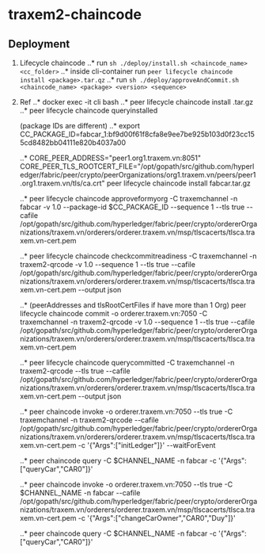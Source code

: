 # traxem2-chaincode

## Deployment

1. Lifecycle chaincode
   ..\* run `sh ./deploy/install.sh <chaincode_name> <cc_folder>`
   ..\* inside cli-container run `peer lifecycle chaincode install <package>.tar.qz`
   ..\* run `sh ./deploy/approveAndCommit.sh <chaincode_name> <package> <version> <sequence>`

2. Ref
   ..\* docker exec -it cli bash
   ..\* peer lifecycle chaincode install <filename>.tar.gz
   ..\* peer lifecycle chaincode queryinstalled

   (package IDs are different)
   ..\* export CC_PACKAGE_ID=fabcar_1:bf9d00f61f8cfa8e9ee7be925b103d0f23cc155cd8482bb04111e820b4037a00

   ..\* CORE_PEER_ADDRESS="peer1.org1.traxem.vn:8051" CORE_PEER_TLS_ROOTCERT_FILE="/opt/gopath/src/github.com/hyperledger/fabric/peer/crypto/peerOrganizations/org1.traxem.vn/peers/peer1.org1.traxem.vn/tls/ca.crt" peer lifecycle chaincode install fabcar.tar.gz

   ..\* peer lifecycle chaincode approveformyorg -C traxemchannel -n fabcar -v 1.0 --package-id \$CC_PACKAGE_ID --sequence 1 --tls true --cafile /opt/gopath/src/github.com/hyperledger/fabric/peer/crypto/ordererOrganizations/traxem.vn/orderers/orderer.traxem.vn/msp/tlscacerts/tlsca.traxem.vn-cert.pem

   ..\* peer lifecycle chaincode checkcommitreadiness -C traxemchannel -n traxem2-qrcode -v 1.0 --sequence 1 --tls true --cafile /opt/gopath/src/github.com/hyperledger/fabric/peer/crypto/ordererOrganizations/traxem.vn/orderers/orderer.traxem.vn/msp/tlscacerts/tlsca.traxem.vn-cert.pem --output json

   ..\* (peerAddresses and tlsRootCertFiles if have more than 1 Org)
   peer lifecycle chaincode commit -o orderer.traxem.vn:7050 -C traxemchannel -n traxem2-qrcode -v 1.0 --sequence 1 --tls true --cafile /opt/gopath/src/github.com/hyperledger/fabric/peer/crypto/ordererOrganizations/traxem.vn/orderers/orderer.traxem.vn/msp/tlscacerts/tlsca.traxem.vn-cert.pem

   ..\* peer lifecycle chaincode querycommitted -C traxemchannel -n traxem2-qrcode --tls true --cafile /opt/gopath/src/github.com/hyperledger/fabric/peer/crypto/ordererOrganizations/traxem.vn/orderers/orderer.traxem.vn/msp/tlscacerts/tlsca.traxem.vn-cert.pem --output json

   ..\* peer chaincode invoke -o orderer.traxem.vn:7050 --tls true -C traxemchannel -n traxem2-qrcode --cafile /opt/gopath/src/github.com/hyperledger/fabric/peer/crypto/ordererOrganizations/traxem.vn/orderers/orderer.traxem.vn/msp/tlscacerts/tlsca.traxem.vn-cert.pem -c '{"Args":["initLedger"]}' --waitForEvent

   ..\* peer chaincode query -C \$CHANNEL_NAME -n fabcar -c '{"Args":["queryCar","CAR0"]}'

   ..\* peer chaincode invoke -o orderer.traxem.vn:7050 --tls true -C \$CHANNEL_NAME -n fabcar --cafile /opt/gopath/src/github.com/hyperledger/fabric/peer/crypto/ordererOrganizations/traxem.vn/orderers/orderer.traxem.vn/msp/tlscacerts/tlsca.traxem.vn-cert.pem -c '{"Args":["changeCarOwner","CAR0","Duy"]}'

   ..\* peer chaincode query -C \$CHANNEL_NAME -n fabcar -c '{"Args":["queryCar","CAR0"]}'
